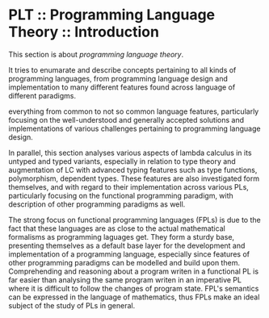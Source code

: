 # PLT :: Programming Language Theory :: Introduction




This section is about *programming language theory*.

It tries to enumarate and describe 
concepts pertaining to all kinds of programming languages, 
from programming language design and implementation
to many different features found across language of different paradigms.

everything from common to not so common language features, particularly focusing on the well-understood and generally accepted solutions and implementations of various challenges pertaining to programming language design.

In parallel, this section analyses various aspects of lambda calculus in its untyped and typed variants, especially in relation to type theory and augmentation of LC with advanced typing features such as type functions, polymorphism, dependent types. These features are also investigated form themselves, and with regard to their implementation across various PLs, particularly focusing on the functional programming paradigm, with description of other programming paradigms as well.

The strong focus on functional programming languages (FPLs) is due to the fact that these languages are as close to the actual mathematical formalisms as programming laguages get. They form a sturdy base, presenting themselves as a default base layer for the development and implementation of a programming language, especially since features of other programming paradigms can be modelled and build upon them. Comprehending and reasoning about a program writen in a functional PL is far easier than analysing the same program writen in an imperative PL where it is difficult to follow the changes of program state. FPL's semantics can be expressed in the language of mathematics, thus FPLs make an ideal subject of the study of PLs in general.
